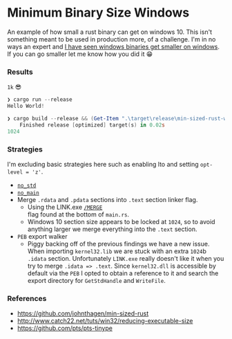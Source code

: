 # Minimum Binary Size Windows
An example of how small a rust binary can get on windows 10. This isn't something meant to be used in production more, of a challenge.  I'm in no ways an expert and 
[I have seen windows binaries get smaller on windows](https://github.com/pts/pts-tinype). If
you can go smaller let me know how you did it :grin:

### Results
`1k` :sunglasses:

```powershell
❯ cargo run --release
Hello World!

❯ cargo build --release && (Get-Item ".\target\release\min-sized-rust-windows.exe").Length
    Finished release [optimized] target(s) in 0.02s
1024
```

### Strategies
I'm excluding basic strategies here such as enabling lto and setting `opt-level = 'z'`.

* [`no_std`](https://github.com/johnthagen/min-sized-rust#removing-libstd-with-no_std)
* [`no_main`](https://github.com/johnthagen/min-sized-rust#remove-corefmt-with-no_main-and-careful-usage-of-libstd)
* Merge `.rdata` and `.pdata` sections into `.text` section linker flag.
    * Using the LINK.exe [`/MERGE`](https://docs.microsoft.com/en-us/cpp/build/reference/merge-combine-sections?view=msvc-160)     
      flag found at the bottom of `main.rs`.
    * Windows 10 section size appears to be locked at `1024`, so to avoid anything larger
    we merge everything into the `.text` section.
* `PEB` export walker
    * Piggy backing off of the previous findings we have a new issue.  When importing
    `kernel32.lib` we are stuck with an extra `1024`b `.idata` section.  Unfortunately
    `LINK.exe` really doesn't like it when you try to merge `.idata => .text`.  Since 
    `kernel32.dll` is accessible by default via the `PEB` I opted to obtain a reference to
    it and search the export directory for `GetStdHandle` and `WriteFile`.
      
### References
* https://github.com/johnthagen/min-sized-rust
* http://www.catch22.net/tuts/win32/reducing-executable-size
* https://github.com/pts/pts-tinype
